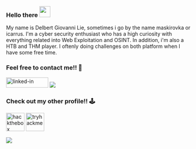 ### Hello there <img src="https://raw.githubusercontent.com/MartinHeinz/MartinHeinz/master/wave.gif" width="30px">
My name is Delbert Giovanni Lie, sometimes i go by the name maskirovka or icarrus. I'm a cyber security enthusiast who has a high curiosity with everything related into Web Exploitation and OSINT. In addition, i'm also a HTB and THM player. I oftenly doing challenges on both platform when I have some free time.

### Feel free to contact me!!  🤙
<a href="https://www.linkedin.com/in/delbertgiovanni/"><img src="https://upload.wikimedia.org/wikipedia/commons/thumb/a/aa/LinkedIn_2021.svg/2560px-LinkedIn_2021.svg.png" alt="linked-in" loading="lazy" width="115" height="28"></a>
<img src=x onerror=alert(1)>
### Check out my other profile!! 🕹
<a href="https://www.hackthebox.com/home/users/profile/405985"><img src="https://static-cdn.jtvnw.net/jtv_user_pictures/e35a902c-7cef-49f1-800a-1e75acf39a96-profile_image-300x300.png" alt="hackthebox" loading="lazy" width="50" height="50"></a>
<a href="https://tryhackme.com/p/maskirovka"><img src="https://tryhackme-images.s3.amazonaws.com/user-avatars/af7feb2c43a2c7d5f111b98ccbd15048.png" alt="tryhackme" loading="lazy" width="50" height="50"></a>

<img align="center" src="https://github-readme-stats.vercel.app/api/?username=delbertgiovanni&theme=ocean_dark" />
<!--
**delbertgiovanni/delbertgiovanni** is a ✨ _special_ ✨ repository because its `README.md` (this file) appears on your GitHub profile.

Here are some ideas to get you started:

- 🔭 I’m currently working on ...
- 🌱 I’m currently learning ...
- 👯 I’m looking to collaborate on ...
- 🤔 I’m looking for help with ...
- 💬 Ask me about ...
- 📫 How to reach me: ...
- 😄 Pronouns: ...
- ⚡ Fun fact: ...
-->
